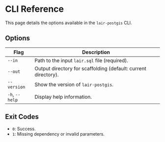 # CLI Reference

 This page details the options available in the `lair-postgis` CLI.

## Options

 | Flag           | Description                                                   |
 | -------------- | ------------------------------------------------------------- |
 | `--in`         | Path to the input `lair.sql` file (required).                |
 | `--out`        | Output directory for scaffolding (default: current directory). |
 | `--version`    | Show the version of `lair-postgis`.                           |
 | `-h`, `--help` | Display help information.                                     |

## Exit Codes

 - `0`: Success.
 - `1`: Missing dependency or invalid parameters.
